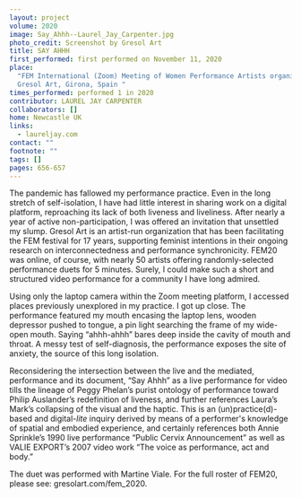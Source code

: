 ```yaml
---
layout: project
volume: 2020
image: Say_Ahhh--Laurel_Jay_Carpenter.jpg
photo_credit: Screenshot by Gresol Art
title: SAY AHHH
first_performed: first performed on November 11, 2020
place:
  "FEM International (Zoom) Meeting of Women Performance Artists organized by
  Gresol Art, Girona, Spain "
times_performed: performed 1 in 2020
contributor: LAUREL JAY CARPENTER
collaborators: []
home: Newcastle UK
links:
  - laureljay.com
contact: ""
footnote: ""
tags: []
pages: 656-657
---
```


The pandemic has fallowed my performance practice. Even in the long stretch of self-isolation, I have had little interest in sharing work on a digital platform, reproaching its lack of both liveness and liveliness. After nearly a year of active non-participation, I was offered an invitation that unsettled my slump. Gresol Art is an artist-run organization that has been facilitating the FEM festival for 17 years, supporting feminist intentions in their ongoing research on interconnectedness and performance synchronicity. FEM20 was online, of course, with nearly 50 artists offering randomly-selected performance duets for 5 minutes. Surely, I could make such a short and structured video performance for a community I have long admired.

Using only the laptop camera within the Zoom meeting platform, I accessed places previously unexplored in my practice. I got up close. The performance featured my mouth encasing the laptop lens, wooden depressor pushed to tongue, a pin light searching the frame of my wide-open mouth. Saying “ahhh-ahhh” bares deep inside the cavity of mouth and throat. A messy test of self-diagnosis, the performance exposes the site of anxiety, the source of this long isolation.

Reconsidering the intersection between the live and the mediated, performance and its document, “Say Ahhh” as a live performance for video tills the lineage of Peggy Phelan’s purist ontology of performance toward Philip Auslander’s redefinition of liveness, and further references Laura’s Mark’s collapsing of the visual and the haptic. This is an (un)practice(d)-based and digital-_lite_ inquiry derived by means of a performer's knowledge of spatial and embodied experience, and certainly references both Annie Sprinkle’s 1990 live performance “Public Cervix Announcement” as well as VALIE EXPORT’s 2007 video work “The voice as performance, act and body.”

The duet was performed with Martine Viale. For the full roster of FEM20, please see: gresolart.com/fem_2020.
